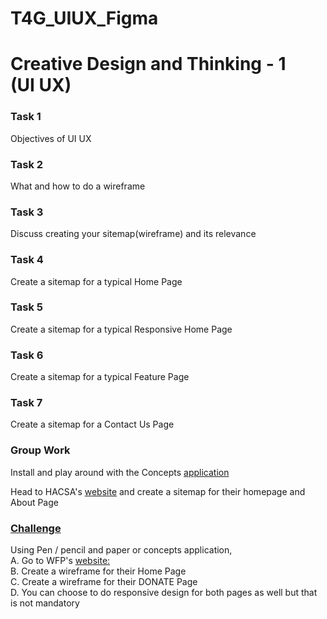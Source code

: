 ﻿# T4G_UIUX_Figma

 <!DOCTYPE html>
<html lang="en">
  <head>
    <meta charset="UTF-8" />
    <meta name="viewport" content="width=device-width, initial-scale=1.0" />
    <title>Introduction to UI UX</title>
    <link rel="stylesheet" href="src/style.css" />
  </head>
  <body>
    <h1>Creative Design and Thinking - 1 <br>(UI UX)</h1>
    <div class="tasks">
      <h3>Task 1</h3>
      <p>Objectives of UI UX</p>
      <h3>Task 2</h3>
      <p>What and how to do a wireframe</p>
      <h3>Task 3</h3>
      <p>Discuss creating your sitemap(wireframe) and its relevance</p>
      <h3>Task 4</h3>
      <p>Create a sitemap for a typical Home Page</p>
      <h3>Task 5</h3>
      <p>Create a sitemap for a typical Responsive Home Page</p>
      <h3>Task 6</h3>
      <p>Create a sitemap for a typical Feature Page</p>
      <h3>Task 7</h3>
      <p>Create a sitemap for a Contact Us Page</p>
      <h3>Group Work</h3>
      <p>Install and play around with the Concepts <a href="https://apps.microsoft.com/detail/9NGQM8FPH9WQ">application</a></p>
      <p>Head to HACSA's <a href="https://thehacsa.org/">website</a> and create a sitemap for their homepage and About Page </p>
      <div id="challenge">
        <h3 class="challenge"><u>Challenge</u></h3>
        <p>
          Using Pen / pencil and paper or concepts application, <br />
          A. Go to WFP's <a href="https://www.wfp.org/countries/ghana">website:</a><br />
          B. Create a wireframe for their Home Page <br />
          C. Create a wireframe for their DONATE Page<br>
          D. You can choose to do responsive design for both pages as well but that is not mandatory<br />
        </p>
      </div>
    </div>
    <!-- <script>
      alert("Hello World!!!");
      let name = prompt("Hi there what is your name? ");
      alert(`Your name is ${name}, Bravo!!`);
      // var name = prompt("Hi there what is your name? ");
      //   const name = prompt("Hi there what is your name? ");
    </script> -->
    <!-- <script src="src/index.js"></script> -->
  </body>
</html>

